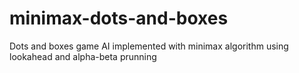 # minimax-dots-and-boxes
Dots and boxes game AI implemented with minimax algorithm using lookahead and alpha-beta prunning 
